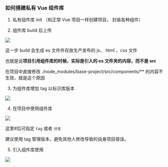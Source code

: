 ### 如何搭建私有 Vue 组件库

1. 私有组件库 init （和正常 Vue 项目一样创建项目， 封装各种组件）

2. 组件库 build 后上传

![](https://raw.gitmirror.com/GanChuanYin/picture/main/blog/202311241650600.png)

这一步 build 会生成 es 文件件存放生产发布的 js、 html 、css 文件

也就是说**项目引用组件库的时候，实际是引入的 es 文件夹的内容，而不是 src**

在项目中直接修改 ./node_modules/base-project/src/components/\*\* 的内容不生效，就是这个原因

3. 为组件库增加 tag 以标识库版本

![](https://raw.gitmirror.com/GanChuanYin/picture/main/blog/202311241650641.png)

4. 在项目中使用组件库

![](https://raw.gitmirror.com/GanChuanYin/picture/main/blog/202311241650528.png)

这里#后可指定 `tag` 或者 `分支`

建议使用 tag 管理版本，避免其他人修改导致的自身项目错误。

5. 引入组件库使用

![](https://raw.gitmirror.com/GanChuanYin/picture/main/blog/202311241650753.png)
